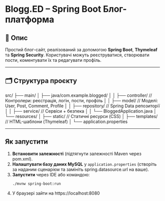 # Blogg.ED – Spring Boot Блог-платформа

## 📝 Опис

Простий блог-сайт, реалізований за допомогою **Spring Boot**, **Thymeleaf** та **Spring Security**. Користувачі можуть реєструватися, створювати пости, коментувати їх та редагувати профіль.

---

## 🗂 Структура проєкту
src/
├── main/
│ ├── java/com.example.blogged/
│ │ ├── controller/ // Контролери: реєстрація, логін, пости, профіль
│ │ ├── model/ // Моделі: User, Post, Comment, Profile
│ │ ├── repository/ // Spring Data репозиторії
│ │ ├── service/ // Сервіси + безпека
│ │ └── BloggedApplication.java
│ └── resources/
│ ├── static/ // Статичні ресурси (CSS)
│ ├── templates/ // HTML-шаблони (Thymeleaf)
│ └── application.properties

---

## Як запустити

1. **Встановити залежності** (підтягнути залежності Maven через pom.xml).
2. **Налаштувати базу даних MySQL** у `application.properties` (створіть за наданим сценарієм та замініть spring.datasource.url на ваше).
3. **Запустити** через IDE або командою:
   ```bash
   ./mvnw spring-boot:run
4. У браузері зайти на https://localhost:8080
